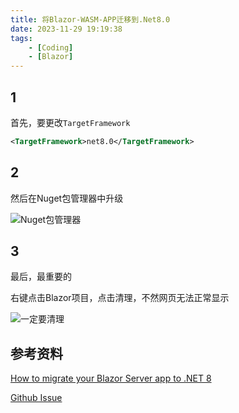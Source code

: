 ```yaml
---
title: 将Blazor-WASM-APP迁移到.Net8.0
date: 2023-11-29 19:19:38
tags:
    - [Coding]
    - [Blazor]
---
```

## 1
首先，要更改`TargetFramework`
```xml
<TargetFramework>net8.0</TargetFramework>
```
<!--more-->
## 2
然后在Nuget包管理器中升级

![Nuget包管理器](nuget.png)

## 3
最后，最重要的

右键点击Blazor项目，点击清理，不然网页无法正常显示

![一定要清理](clear.png)

## 参考资料
[How to migrate your Blazor Server app to .NET 8](https://jonhilton.net/blazor-net8-migration/)

[Github Issue](https://github.com/dotnet/aspnetcore/issues/50755)